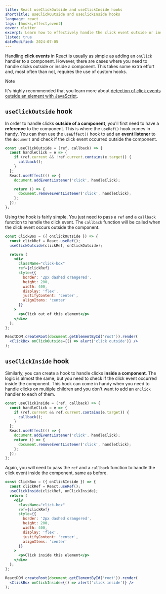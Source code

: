 ```yaml
---
title: React useClickOutside and useClickInside hooks
shortTitle: useClickOutside and useClickInside hooks
language: react
tags: [hooks,effect,event]
cover: clutter
excerpt: Learn how to effectively handle the click event outside or inside a component using custom hooks.
listed: true
dateModified: 2024-07-05
---
```


Handling **click events** in React is usually as simple as adding an `onClick` handler to a component. However, there are cases where you need to handle clicks outside or inside a component. This takes some extra effort and, most often than not, requires the use of custom hooks.

> [!NOTE]
>
> It's highly recommended that you learn more about [detection of click events outside an element with JavaScript](/js/s/listen-click-outside-event).

## `useClickOutside` hook

In order to handle clicks **outside of a component**, you'll first need to have a **reference** to the component. This is where the `useRef()` hook comes in handy. You can then use the `useEffect()` hook to add an **event listener** to the `document` and check if the click event occurred outside the component.

```jsx
const useClickOutside = (ref, callback) => {
  const handleClick = e => {
    if (ref.current && !ref.current.contains(e.target)) {
      callback();
    }
  };
  React.useEffect(() => {
    document.addEventListener('click', handleClick);

    return () => {
      document.removeEventListener('click', handleClick);
    };
  });
};
```

Using the hook is fairly simple. You just need to pass a `ref` and a `callback` function to handle the click event. The `callback` function will be called when the click event occurs outside the component.

```jsx
const ClickBox = ({ onClickOutside }) => {
  const clickRef = React.useRef();
  useClickOutside(clickRef, onClickOutside);

  return (
    <div
      className="click-box"
      ref={clickRef}
      style={{
        border: '2px dashed orangered',
        height: 200,
        width: 400,
        display: 'flex',
        justifyContent: 'center',
        alignItems: 'center'
      }}
    >
      <p>Click out of this element</p>
    </div>
  );
};

ReactDOM.createRoot(document.getElementById('root')).render(
  <ClickBox onClickOutside={() => alert('click outside')} />
);
```

## `useClickInside` hook

Similarly, you can create a hook to handle clicks **inside a component**. The logic is almost the same, but you need to check if the click event occurred inside the component. This hook can come in handy when you need to handle clicks on multiple children and you don't want to add an `onClick` handler to each of them.

```jsx
const useClickInside = (ref, callback) => {
  const handleClick = e => {
    if (ref.current && ref.current.contains(e.target)) {
      callback();
    }
  };
  React.useEffect(() => {
    document.addEventListener('click', handleClick);
    return () => {
      document.removeEventListener('click', handleClick);
    };
  });
};
```

Again, you will need to pass the `ref` and a `callback` function to handle the click event inside the component, same as before.

```jsx
const ClickBox = ({ onClickInside }) => {
  const clickRef = React.useRef();
  useClickInside(clickRef, onClickInside);
  return (
    <div
      className="click-box"
      ref={clickRef}
      style={{
        border: '2px dashed orangered',
        height: 200,
        width: 400,
        display: 'flex',
        justifyContent: 'center',
        alignItems: 'center'
      }}
    >
      <p>Click inside this element</p>
    </div>
  );
};

ReactDOM.createRoot(document.getElementById('root')).render(
  <ClickBox onClickInside={() => alert('click inside')} />
);
```
